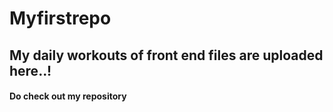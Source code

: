 # Myfirstrepo

## My daily workouts of front end files are uploaded here..!

#### Do check out my repository
